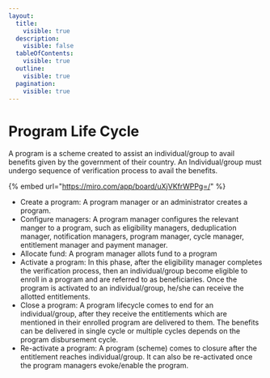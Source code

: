 ```yaml
---
layout:
  title:
    visible: true
  description:
    visible: false
  tableOfContents:
    visible: true
  outline:
    visible: true
  pagination:
    visible: true
---
```


# Program Life Cycle

A program is a scheme created to assist an individual/group to avail benefits given by  the government of their country. An Individual/group must undergo sequence of verification process to avail the benefits.&#x20;

{% embed url="https://miro.com/app/board/uXjVKfrWPPg=/" %}

* Create a program: A program manager or an administrator creates a program.
* Configure managers: A program manager configures the relevant manger to a program, such as eligibility managers, deduplication manager, notification managers, program manager, cycle manager, entitlement manager and payment manager.
* Allocate fund: A program manager allots fund to a program
* Activate a program: In this phase, after the eligibility manager completes the verification process,  then an individual/group become eligible to enroll in a program and are referred to as beneficiaries. Once the program is activated to an individual/group, he/she can receive the allotted entitlements.
* Close a program: A program lifecycle comes to end for an individual/group, after they receive the entitlements which are mentioned in their enrolled program are delivered to them.  The benefits can be delivered in single cycle or multiple cycles depends on the program disbursement cycle.
* Re-activate a program: A program (scheme) comes to closure after the entitlement  reaches individual/group. It can also be re-activated once the program managers evoke/enable the program.
